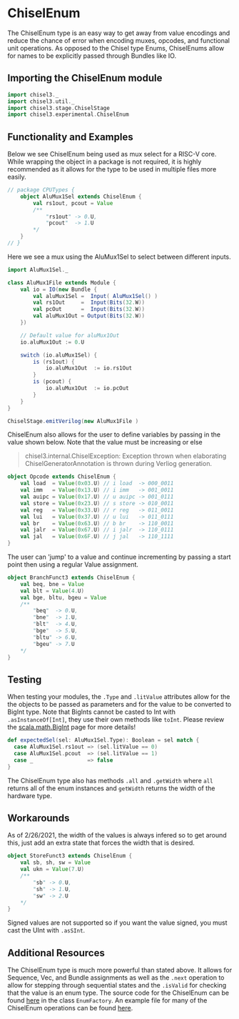 # ChiselEnum

The ChiselEnum type is an easy way to get away from value encodings and reduce the chance of error when encoding muxes, opcodes, and functional unit operations. As opposed to the Chisel type Enums, ChiselEnums allow for names to be explicitly passed through Bundles like IO. 

## Importing the ChiselEnum module

```scala mdoc
import chisel3._
import chisel3.util._
import chisel3.stage.ChiselStage
import chisel3.experimental.ChiselEnum

```

## Functionality and Examples

Below we see ChiselEnum being used as mux select for a RISC-V core. While wrapping the object in a package is not required, it is highly recommended as it allows for the type to be used in multiple files more easily. 

```scala mdoc
// package CPUTypes {
    object AluMux1Sel extends ChiselEnum {
        val rs1out, pcout = Value
        /**
            "rs1out" -> 0.U,
            "pcout"  -> 1.U
        */
    }
// }
```

Here we see a mux using the AluMux1Sel to select between different inputs. 

```scala mdoc
import AluMux1Sel._

class AluMux1File extends Module {
    val io = IO(new Bundle {
        val aluMux1Sel =  Input( AluMux1Sel() )
        val rs1Out     =  Input(Bits(32.W))
        val pcOut      =  Input(Bits(32.W))
        val aluMux1Out = Output(Bits(32.W))
    })

    // Default value for aluMux1Out
    io.aluMux1Out := 0.U

    switch (io.aluMux1Sel) {
        is (rs1out) {
            io.aluMux1Out  := io.rs1Out
        }
        is (pcout) {
            io.aluMux1Out  := io.pcOut
        }
    }
}
```
```scala mdoc:verilog
ChiselStage.emitVerilog(new AluMux1File )
```

ChiselEnum also allows for the user to define variables by passing in the value shown below. Note that the value must be increasing or else 
 > chisel3.internal.ChiselException: Exception thrown when elaborating ChiselGeneratorAnnotation
is thrown during Verliog generation.

```scala 
object Opcode extends ChiselEnum {
    val load  = Value(0x03.U) // i load  -> 000_0011
    val imm   = Value(0x13.U) // i imm   -> 001_0011
    val auipc = Value(0x17.U) // u auipc -> 001_0111
    val store = Value(0x23.U) // s store -> 010_0011
    val reg   = Value(0x33.U) // r reg   -> 011_0011
    val lui   = Value(0x37.U) // u lui   -> 011_0111
    val br    = Value(0x63.U) // b br    -> 110_0011
    val jalr  = Value(0x67.U) // i jalr  -> 110_0111
    val jal   = Value(0x6F.U) // j jal   -> 110_1111
}
```

The user can 'jump' to a value and continue incrementing by passing a start point then using a regular Value assignment. 

```scala 
object BranchFunct3 extends ChiselEnum {
    val beq, bne = Value
    val blt = Value(4.U)
    val bge, bltu, bgeu = Value
    /**
        "beq"  -> 0.U,
        "bne"  -> 1.U,
        "blt"  -> 4.U,
        "bge"  -> 5.U,
        "bltu" -> 6.U,
        "bgeu" -> 7.U
    */
}
```

## Testing

When testing your modules, the `.Type` and `.litValue` attributes allow for the the objects to be passed as parameters and for the value to be converted to BigInt type. Note that BigInts cannot be casted to Int with `.asInstanceOf[Int]`, they use their own methods like `toInt`. Please review the [scala.math.BigInt](https://www.scala-lang.org/api/2.12.5/scala/math/BigInt.html) page for more details!

```scala 
def expectedSel(sel: AluMux1Sel.Type): Boolean = sel match {
  case AluMux1Sel.rs1out => (sel.litValue == 0)
  case AluMux1Sel.pcout  => (sel.litValue == 1)
  case _                 => false
}
```

The ChiselEnum type also has methods `.all` and `.getWidth` where `all` returns all of the enum instances and `getWidth` returns the width of the hardware type.

## Workarounds

As of 2/26/2021, the width of the values is always infered so to get around this, just add an extra state that forces the width that is desired. 

```scala
object StoreFunct3 extends ChiselEnum {
    val sb, sh, sw = Value
    val ukn = Value(7.U)
    /**
        "sb" -> 0.U,
        "sh" -> 1.U,
        "sw" -> 2.U
    */
}
```

Signed values are not supported so if you want the value signed, you must cast the UInt with `.asSInt`.

## Additional Resources

The ChiselEnum type is much more powerful than stated above. It allows for Sequence, Vec, and Bundle assignments as well as the `.next` operation to allow for stepping through sequential states and the `.isValid` for checking that the value is an enum type. The source code for the ChiselEnum can be found [here](https://github.com/chipsalliance/chisel3/blob/2a96767097264eade18ff26e1d8bce192383a190/core/src/main/scala/chisel3/StrongEnum.scala) in the class `EnumFactory`. An example file for many of the ChiselEnum operations can be found [here](https://github.com/chipsalliance/chisel3/blob/dd6871b8b3f2619178c2a333d9d6083805d99e16/src/test/scala/chiselTests/StrongEnum.scala).

